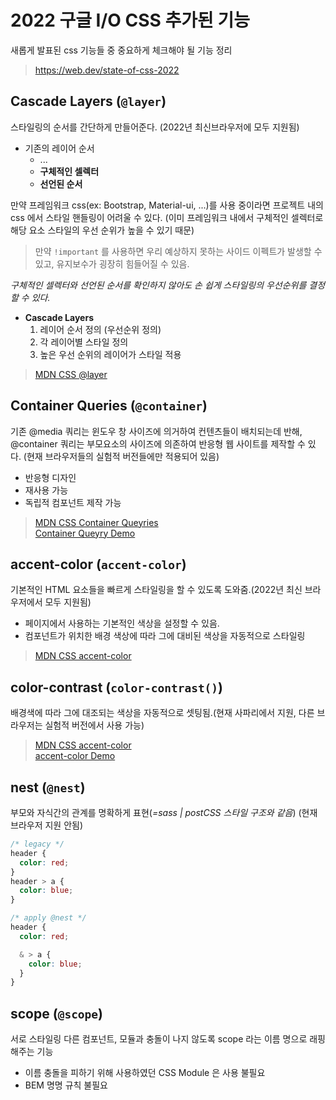 # 2022 구글 I/O CSS 추가된 기능
새롭게 발표된 css 기능들 중 중요하게 체크해야 될 기능 정리
> https://web.dev/state-of-css-2022

## Cascade Layers (`@layer`)
스타일링의 순서를 간단하게 만들어준다. (2022년 최신브라우저에 모두 지원됨)
* 기존의 레이어 순서
  - ...
  - **구체적인 셀렉터**
  - **선언된 순서**

만약 프레임워크 css(ex: Bootstrap, Material-ui, ...)를 사용 중이라면 프로젝트 내의 css 에서 스타일 핸들링이 어려울 수 있다. (이미 프레임워크 내에서 구체적인 셀렉터로 해당 요소 스타일의 우선 순위가 높을 수 있기 때문)
> 만약 `!important` 를 사용하면 우리 예상하지 못하는 사이드 이펙트가 발생할 수 있고, 유지보수가 굉장히 힘들어질 수 있음.   

*구체적인 셀렉터와 선언된 순서를 확인하지 않아도 손 쉽게 스타일링의 우선순위를 결정할 수 있다.*
* **Cascade Layers**
  1. 레이어 순서 정의 (우선순위 정의)
  2. 각 레이어별 스타일 정의
  3. 높은 우선 순위의 레이어가 스타일 적용

> [MDN CSS @layer](https://developer.mozilla.org/en-US/docs/Web/CSS/@layer)

## Container Queries (`@container`)
기존 @media 쿼리는 윈도우 창 사이즈에 의거하여 컨텐츠들이 배치되는데 반해, @container 쿼리는 부모요소의 사이즈에 의존하여 반응형 웹 사이트를 제작할 수 있다.
(현재 브라우저들의 실험적 버전들에만 적용되어 있음)
* 반응형 디자인
* 재사용 가능
* 독립적 컴포넌트 제작 가능

> [MDN CSS Container Queyries](https://developer.mozilla.org/en-US/docs/Web/CSS/CSS_Container_Queries)   
> [Container Queyry Demo](https://codepen.io/una/pen/RwodQZw)

## accent-color (`accent-color`)
기본적인 HTML 요소들을 빠르게 스타일링을 할 수 있도록 도와줌.(2022년 최신 브라우저에서 모두 지원됨)   
* 페이지에서 사용하는 기본적인 색상을 설정할 수 있음.
* 컴포넌트가 위치한 배경 색상에 따라 그에 대비된 색상을 자동적으로 스타일링

> [MDN CSS accent-color](https://developer.mozilla.org/en-US/docs/Web/CSS/accent-color)

## color-contrast (`color-contrast()`)
배경색에 따라 그에 대조되는 색상을 자동적으로 셋팅됨.(현재 사파리에서 지원, 다른 브라우저는 실험적 버전에서 사용 가능)

> [MDN CSS accent-color](https://developer.mozilla.org/en-US/docs/Web/CSS/color_value/color-contrast)   
> [accent-color Demo](https://codepen.io/web-dot-dev/pen/qBpzwZW)

## nest (`@nest`)
부모와 자식간의 관계를 명확하게 표현(*=sass | postCSS 스타일 구조와 같음*) (현재 브라우저 지원 안됨)
```css
/* legacy */
header {
  color: red;
}
header > a {
  color: blue;
}

/* apply @nest */
header {
  color: red;

  & > a {
    color: blue;
  }
}
```

## scope (`@scope`)
서로 스타일링 다른 컴포넌트, 모듈과 충돌이 나지 않도록 scope 라는 이름 명으로 래핑해주는 기능
* 이름 충돌을 피하기 위해 사용하였던 CSS Module 은 사용 불필요
* BEM 명명 규칙 불필요
